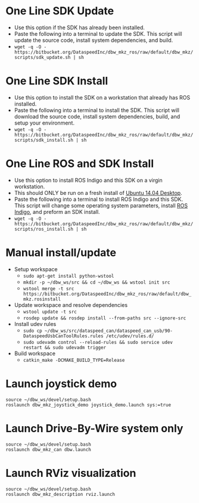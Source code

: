 # One Line SDK Update

* Use this option if the SDK has already been installed.
* Paste the following into a terminal to update the SDK. This script will update the source code, install system dependencies, and build.
* ```wget -q -O - https://bitbucket.org/DataspeedInc/dbw_mkz_ros/raw/default/dbw_mkz/scripts/sdk_update.sh | sh```

# One Line SDK Install

* Use this option to install the SDK on a workstation that already has ROS installed.
* Paste the following into a terminal to install the SDK. This script will download the source code, install system dependencies, build, and setup your environment.
* ```wget -q -O - https://bitbucket.org/DataspeedInc/dbw_mkz_ros/raw/default/dbw_mkz/scripts/sdk_install.sh | sh```

# One Line ROS and SDK Install

* Use this option to install ROS Indigo and this SDK on a virgin workstation.
* This should ONLY be run on a fresh install of [Ubuntu 14.04 Desktop](http://releases.ubuntu.com/releases/14.04/).
* Paste the following into a terminal to install ROS Indigo and this SDK. This script will change some operating system parameters, install [ROS Indigo](http://wiki.ros.org/indigo/Installation/Ubuntu), and preform an SDK install.
* ```wget -q -O - https://bitbucket.org/DataspeedInc/dbw_mkz_ros/raw/default/dbw_mkz/scripts/ros_install.sh | sh```

# Manual install/update

* Setup workspace
  * ```sudo apt-get install python-wstool```
  * ```mkdir -p ~/dbw_ws/src && cd ~/dbw_ws && wstool init src```
  * ```wstool merge -t src https://bitbucket.org/DataspeedInc/dbw_mkz_ros/raw/default/dbw_mkz.rosinstall```
* Update workspace and resolve dependencies
  * ```wstool update -t src```
  * ```rosdep update && rosdep install --from-paths src --ignore-src```
* Install udev rules
  * ```sudo cp ~/dbw_ws/src/dataspeed_can/dataspeed_can_usb/90-DataspeedUsbCanToolRules.rules /etc/udev/rules.d/```
  * ```sudo udevadm control --reload-rules && sudo service udev restart && sudo udevadm trigger```
* Build workspace
  * ```catkin_make -DCMAKE_BUILD_TYPE=Release```

# Launch joystick demo
```
source ~/dbw_ws/devel/setup.bash
roslaunch dbw_mkz_joystick_demo joystick_demo.launch sys:=true
```

# Launch Drive-By-Wire system only
```
source ~/dbw_ws/devel/setup.bash
roslaunch dbw_mkz_can dbw.launch
```

# Launch RViz visualization
```
source ~/dbw_ws/devel/setup.bash
roslaunch dbw_mkz_description rviz.launch
```
